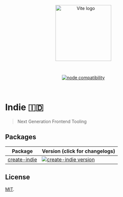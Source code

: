 <p align="center">
  <a href="https://vitejs.dev" target="_blank" rel="noopener noreferrer">
    <img width="180" src="https://vitejs.dev/logo.svg" alt="Vite logo">
  </a>
</p>
<br/>
<p align="center">
  <a href="https://nodejs.org/en/about/previous-releases"><img src="https://img.shields.io/node/v/vite.svg" alt="node compatibility"></a>
  <!-- <a href="https://github.com/vitejs/vite/actions/workflows/ci.yml"><img src="https://github.com/vitejs/vite/actions/workflows/ci.yml/badge.svg?branch=main" alt="build status"></a> -->
  <!-- <a href="https://pr.new/vitejs/vite"><img src="https://developer.stackblitz.com/img/start_pr_dark_small.svg" alt="Start new PR in StackBlitz Codeflow"></a> -->
  <!-- <a href="https://chat.vitejs.dev"><img src="https://img.shields.io/badge/chat-discord-blue?style=flat&logo=discord" alt="discord chat"></a> -->
</p>
<br/>

# Indie 🇮🇩

> Next Generation Frontend Tooling

## Packages

| Package                                         | Version (click for changelogs)                                                                                                    |
| ----------------------------------------------- | :-------------------------------------------------------------------------------------------------------------------------------- |
| [create-indie](packages/create-indie)             | [![create-indie version](https://img.shields.io/npm/v/create-indie-app.svg?label=%20)](packages/create-indie/CHANGELOG.md)               |


## License

[MIT](LICENSE).